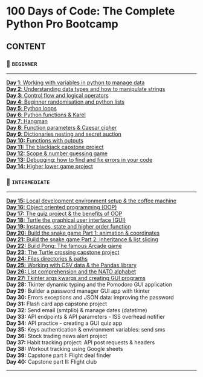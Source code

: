 
# 100 Days of Code: The Complete Python Pro Bootcamp
## CONTENT
### 🔺 `BEGINNER`
___
[**Day 1**: Working with variables in python to manage data](https://github.com/Endorrfin/python-24/tree/main/complete_python_pro_bootcamp/Day%201%20Band%20name%20generator) <br/>
[**Day 2**: Understanding data types and how to manipulate strings](https://github.com/Endorrfin/python-24/tree/main/complete_python_pro_bootcamp/Day%202%20Tip%20calculator) <br/>
[**Day 3**: Control flow and logical operators](https://github.com/Endorrfin/python-24/tree/main/complete_python_pro_bootcamp/Day%203%20Treasure%20island) <br/>
[**Day 4**: Beginner randomisation and python lists](https://github.com/Endorrfin/python-24/tree/main/complete_python_pro_bootcamp/Day%204%20Rock%20paper%20scissors) <br/>
[**Day 5**: Python loops](https://github.com/Endorrfin/python-24/tree/main/complete_python_pro_bootcamp/Day%205%20Password%20generator) <br/>
[**Day 6**: Python functions & Karel](https://github.com/Endorrfin/python-24/tree/main/complete_python_pro_bootcamp/Day%206%20Escaping%20the%20maze) <br/>
[**Day 7**: Hangman](https://github.com/Endorrfin/python-24/tree/main/complete_python_pro_bootcamp/Day%207%20Hangman) <br/>
[**Day 8**: Function parameters & Caesar cipher](https://github.com/Endorrfin/python-24/tree/main/complete_python_pro_bootcamp/Day%208%20Caesar%20cipher) <br/>
[**Day 9**: Dictionaries nesting and secret auction](https://github.com/Endorrfin/python-24/tree/main/complete_python_pro_bootcamp/Day%209%20Secret%20auction) <br/>
[**Day 10:** Functions with outputs](https://github.com/Endorrfin/python-24/tree/main/complete_python_pro_bootcamp/Day%2010%20Calculator%20project) <br/>
[**Day 11:** The blackjack capstone project](https://github.com/Endorrfin/python-24/tree/main/complete_python_pro_bootcamp/Day%2011%20Blackjack%20game) <br/>
[**Day 12:** Scope & number guessing game](https://github.com/Endorrfin/python-24/tree/main/complete_python_pro_bootcamp/Day%2012%20Guess%20number) <br/>
[**Day 13:** Debugging: how to find and fix errors in your code](https://github.com/Endorrfin/python-24/tree/main/complete_python_pro_bootcamp/Day%2013%20Debugging) <br/>
[**Day 14:** Higher lower game project](https://github.com/Endorrfin/python-24/tree/main/complete_python_pro_bootcamp/Day%2014%20Higher%20or%20lower%20followers%20game/Higher%20or%20Lower%20Project) <br/>

### 🔺 `INTERMEDIATE`
***
[**Day 15:** Local development environment setup & the coffee machine](https://github.com/Endorrfin/python-24/tree/main/complete_python_pro_bootcamp/Day%2015%20Coffee%20machine%20project/Coffee%20Machine%20Project) <br/>
[**Day 16:** Object oriented programming (OOP)](https://github.com/Endorrfin/python-24/tree/main/complete_python_pro_bootcamp/Day%2016%20OOP%20Coffee%20machine) <br/>
[**Day 17:** The quiz project & the benefits of OOP](https://github.com/Endorrfin/python-24/tree/main/complete_python_pro_bootcamp/Day%2017%20Benefits%20of%20OOP%20Quiz%20project) <br/>
[**Day 18:** Turtle the graphical user interface (GUI)](https://github.com/Endorrfin/python-24/tree/main/complete_python_pro_bootcamp/Day%2018%20Turtle%20%26%20Graphical%20User%20Interface%20(GUI)) <br/>
[**Day 19:** Instances, state and higher order function](https://github.com/Endorrfin/python-24/tree/main/complete_python_pro_bootcamp/Day%2019%20Instances%20State%20%26%20Higher%20Order%20Functions) <br/>
[**Day 20:** Build the snake game Part 1: animation & coordinates](https://github.com/Endorrfin/python-24/tree/main/complete_python_pro_bootcamp/Day%2020%20Snake%20game%20part%201%3A%20animation%20%26%20coordinates) <br/>
[**Day 21:** Build the snake game Part 2: inheritance & list slicing](https://github.com/Endorrfin/python-24/tree/main/complete_python_pro_bootcamp/Day%2021%20Snake%20game%20part%202%3A%20inheritance%20%26%20list%20slicing) <br/>
[**Day 22:** Build Pong: The famous Arcade game](https://github.com/Endorrfin/python-24/tree/main/complete_python_pro_bootcamp/Day%2022%20Build%20pong%3A%20the%20famous%20Arcade%20game) <br/>
[**Day 23:** The Turtle crossing capstone project](https://github.com/Endorrfin/python-24/tree/main/complete_python_pro_bootcamp/Day%2023%20Turtle%20crossing%20capstone%20project) <br/>
[**Day 24:** Files directories & paths](https://github.com/Endorrfin/python-24/tree/main/complete_python_pro_bootcamp/Day%2024%20Files%20directories%20%26%20paths) <br/>
[**Day 25:** Working with CSV data & the Pandas library](https://github.com/Endorrfin/python-24/tree/main/complete_python_pro_bootcamp/Day%2025%20working%20with%20CSV%20data%20and%20the%20Pandas%20library)<br/>
[**Day 26:** List comprehension and the NATO alphabet](https://github.com/Endorrfin/python-24/tree/main/complete_python_pro_bootcamp/Day%2026%20List%20comprehension%20%26%20the%20NATO%20alphabet)<br/>
[**Day 27:** Tkinter args kwargs and creating GUI programs](https://github.com/Endorrfin/python-24/tree/day_27_tkinter_gui-programs_converter-miles-to-kilometers/complete_python_pro_bootcamp/Day%2027%20Tkinter%20args%20kwargs%20and%20creating%20GUI%20programs)<br/>
**Day 28:** Tkinter dynamic typing and the Pomodoro GUI application<br/>
**Day 29:** Builder a password manager GUI app with tkinter<br/>
**Day 30:** Errors exceptions and JSON data: improving the password<br/>
**Day 31:** Flash card app capstone project<br/>
**Day 32:** Send email (smtplib) & manage dates (datetime)<br/>
**Day 33:** API endpoints & API parameters - ISS overhead notifier<br/>
**Day 34:** API practice - creating a GUI quiz app<br/>
**Day 35:** Keys authentication & environment variables: send sms<br/>
**Day 36:** Stock trading news alert project<br/>
**Day 37:** Habit tracking project: API post requests & headers<br/>
**Day 38:** Workout tracking using Google sheets<br/>
**Day 39:** Capstone part I: Flight deal finder<br/>
**Day 40:** Capstone part II: Flight club<br/>


---